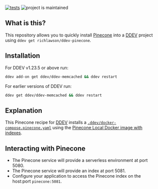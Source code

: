 [![tests](https://github.com/richlawson/ddev-pinecone/actions/workflows/tests.yml/badge.svg)](https://github.com/richlawson/ddev-pinecone/actions/workflows/tests.yml) ![project is maintained](https://img.shields.io/maintenance/yes/2024.svg)

## What is this?

This repository allows you to quickly install [Pinecone](https://www.pinecone.io/) into a [DDEV](https://ddev.readthedocs.io) project using `ddev get richlawson/ddev-pinecone`.

## Installation

For DDEV v1.23.5 or above run:
```sh
ddev add-on get ddev/ddev-memcached && ddev restart
```

For earlier versions of DDEV run:

```sh
ddev get ddev/ddev-memcached && ddev restart
```
## Explanation

This Pinecone recipe for [DDEV](https://ddev.readthedocs.io) installs a [`.ddev/docker-compose.pinecone.yaml`](docker-compose.pinecone.yaml) using the [Pinecone Local Docker image with indexes](https://docs.pinecone.io/guides/operations/local-development#start-with-indexes).

## Interacting with Pinecone

* The Pinecone service will provide a serverless environment at port 5080.
* The Pinecone service will provide an index at port 5081.
* Configure your application to access the Pinecone index on the host:port `pinecone:5081`.
